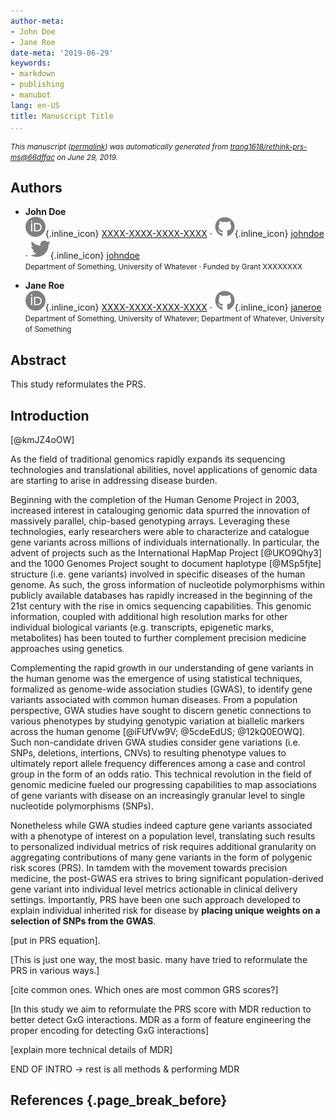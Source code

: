 ```yaml
---
author-meta:
- John Doe
- Jane Roe
date-meta: '2019-06-29'
keywords:
- markdown
- publishing
- manubot
lang: en-US
title: Manuscript Title
...
```







<small><em>
This manuscript
([permalink](https://trang1618.github.io/rethink-prs-ms/v/66dffac4b3d98a19bedc6f43c2c89760be047818/))
was automatically generated
from [trang1618/rethink-prs-ms@66dffac](https://github.com/trang1618/rethink-prs-ms/tree/66dffac4b3d98a19bedc6f43c2c89760be047818)
on June 29, 2019.
</em></small>

## Authors



+ **John Doe**<br>
    ![ORCID icon](images/orcid.svg){.inline_icon}
    [XXXX-XXXX-XXXX-XXXX](https://orcid.org/XXXX-XXXX-XXXX-XXXX)
    · ![GitHub icon](images/github.svg){.inline_icon}
    [johndoe](https://github.com/johndoe)
    · ![Twitter icon](images/twitter.svg){.inline_icon}
    [johndoe](https://twitter.com/johndoe)<br>
  <small>
     Department of Something, University of Whatever
     · Funded by Grant XXXXXXXX
  </small>

+ **Jane Roe**<br>
    ![ORCID icon](images/orcid.svg){.inline_icon}
    [XXXX-XXXX-XXXX-XXXX](https://orcid.org/XXXX-XXXX-XXXX-XXXX)
    · ![GitHub icon](images/github.svg){.inline_icon}
    [janeroe](https://github.com/janeroe)<br>
  <small>
     Department of Something, University of Whatever; Department of Whatever, University of Something
  </small>



## Abstract

This study reformulates the PRS.


## Introduction

[@kmJZ4oOW]

As the field of traditional genomics rapidly expands its sequencing technologies and translational abilities, novel applications of genomic data are starting to arise in addressing disease burden. 

Beginning with the completion of the Human Genome Project in 2003, increased interest in
catalouging genomic data spurred the innovation of massively parallel, chip-based genotyping
arrays. 
Leveraging these technologies, early researchers were able to characterize and catalogue gene variants across millions of individuals internationally.
In particular, the advent of projects such as the International HapMap Project [@UKO9Qhy3] and the 1000 Genomes Project sought to document haplotype [@MSp5fjte] structure (i.e. gene variants) involved in specific diseases of the human genome.
As such, the gross information of nucleotide polymorphisms within publicly available databases has rapidly increased in the beginning of the 21st century with the rise in omics sequencing capabilities.
This genomic information, coupled with additional high resolution marks for other individual biological variants (e.g. transcripts, epigenetic marks, metabolites) has been touted to further complement precision medicine approaches using genetics.

Complementing the rapid growth in our understanding of gene variants in the human genome was the emergence of using statistical techniques, formalized as genome-wide association studies (GWAS), to identify gene variants associated with common human diseases.
From a population perspective, GWA studies have sought to discern genetic connections to various phenotypes by studying genotypic variation at biallelic markers across the human genome [@iFUfVw9V; @5cdeEdUS; @12kQ0EOWQ].
Such non-candidate driven GWA studies consider gene variations (i.e. SNPs, deletions, intertions, CNVs) to resulting phenotype values to ultimately report allele frequency differences among a case and control group in the form of an odds ratio.
This technical revolution in the field of genomic medicine fueled our progressing capabilities to map associations of gene variants with disease on an increasingly granular level to single nucleotide polymorphisms (SNPs). 

Nonetheless while GWA studies indeed capture gene variants associated with a phenotype of interest on a population level, translating such results to personalized individual metrics of risk requires additional granularity on aggregating contributions of many gene variants in the form of polygenic risk scores (PRS).
In tamdem with the movement towards precision medicine, the post-GWAS era strives to bring significant population-derived gene variant into individual level metrics actionable in clinical delivery settings.
Importantly, PRS have been one such approach developed to explain individual inherited risk for disease by __placing unique weights on a selection of SNPs from the GWAS__.

[put in PRS equation]. 

[This is just one way, the most basic. many have tried to reformulate the PRS in various ways.]

[cite common ones. Which ones are most common GRS scores?]


[In this study we aim to reformulate the PRS score with MDR reduction to better detect GxG
interactions. MDR as a form of feature engineering the proper encoding for detecting GxG
interactions]

[explain more technical details of MDR]

END OF INTRO -> rest is all methods & performing MDR


## References {.page_break_before}

<!-- Explicitly insert bibliography here -->
<div id="refs"></div>
